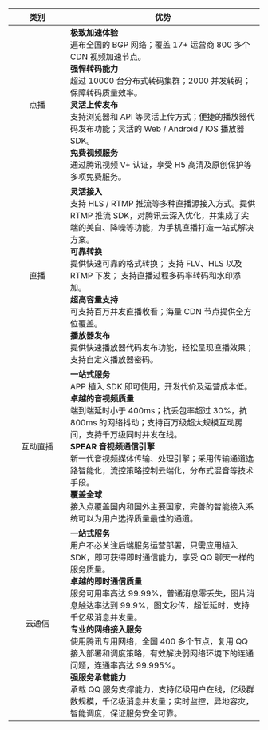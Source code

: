 <style>
table th:first-of-type {
    width: 100px;
}
</style>

|类别|优势|
|:---:|---|
|点播|<b>极致加速体验</b><br>遍布全国的 BGP 网络；覆盖 17+ 运营商 800 多个 CDN 视频加速节点。<br><b>强悍转码能力</b><br>超过 10000 台分布式转码集群；2000 并发转码；保障转码质量效率。<br><b>灵活上传发布</b><br>支持浏览器和 API 等灵活上传方式；便捷的播放器代码发布功能；灵活的  Web / Android / IOS 播放器 SDK。<br><b>免费视频服务</b><br>通过腾讯视频 V+ 认证，享受 H5 高清及原创保护等多项免费服务。|
|直播|<b>灵活接入</b><br>支持 HLS / RTMP 推流等多种直播源接入方式。提供 RTMP 推流 SDK，对腾讯云深入优化，并集成了尖端的美白、降噪等功能，为手机直播打造一站式解决方案。<br><b>可靠转换</b><br>提供快速可靠的格式转换； 支持 FLV、HLS 以及 RTMP 下发； 支持直播过程多码率转码和水印添加。<br><b>超高容量支持</b><br>可支持百万并发直播收看；海量 CDN 节点提供全方位覆盖。<br><b>播放器发布</b><br>提供快速播放器代码发布功能，轻松呈现直播效果； 支持自定义播放器密码。|
|互动直播|<b>一站式服务</b><br>APP 植入 SDK 即可使用，开发代价及运营成本低。<br><b>卓越的音视频质量</b><br> 端到端延时小于 400ms；抗丢包率超过 30%，抗 800ms 的网络抖动；支持百万级超大规模互动房间，支持千万级同时并发在线。<br><b>SPEAR 音视频通信引擎</b><br>新一代音视频媒体传输、处理引擎；采用传输通道选路智能化，流控策略控制云端化，分布式混音等技术手段。<br><b>覆盖全球</b><br>接入点覆盖国内和国外主要国家，完善的智能接入系统可以为用户选择质量最佳的通道。
|云通信|<b>一站式服务</b><br>用户不必关注后端服务运营部署，只需应用植入 SDK，即可获得即时通信能力，享受 QQ 聊天一样的服务质量。<br><b>卓越的即时通信质量</b><br>服务可用率高达 99.99%，普通消息零丢失，图片消息触达率达到 99.9%，图文秒传，超低延时，支持千亿级消息并发量。<br><b>专业的网络接入服务</b><br>使用腾讯专用网络，全国 400 多个节点，复用 QQ 接入部署和调度策略，有效解决弱网络环境下的连通问题，连通率高达 99.995%。<br><b>强服务承载能力</b><br>承载 QQ 服务支撑能力，支持亿级用户在线，亿级群数规模，千亿级消息并发量；实时监控，异地容灾，智能调度，保证服务安全可靠。|
